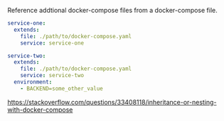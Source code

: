 Reference addtional docker-compose files from a docker-compose file.

```yaml
service-one:
  extends:
    file: ./path/to/docker-compose.yaml
    service: service-one

service-two:
  extends:
    file: ./path/to/docker-compose.yaml
    service: service-two
  environment:
    - BACKEND=some_other_value
```



https://stackoverflow.com/questions/33408118/inheritance-or-nesting-with-docker-compose